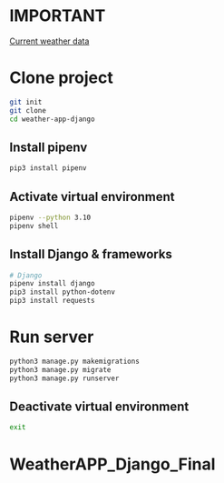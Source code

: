# IMPORTANT
[Current weather data](https://openweathermap.org/current)

# Clone project
```bash
git init
git clone 
cd weather-app-django
```

## Install pipenv
```bash
pip3 install pipenv
```

## Activate virtual environment
```bash
pipenv --python 3.10
pipenv shell
```

## Install Django & frameworks
```bash
# Django
pipenv install django
pip3 install python-dotenv
pip3 install requests
```

# Run server
```bash
python3 manage.py makemigrations
python3 manage.py migrate
python3 manage.py runserver
```

## Deactivate virtual environment
```bash
exit
```
# WeatherAPP_Django_Final
